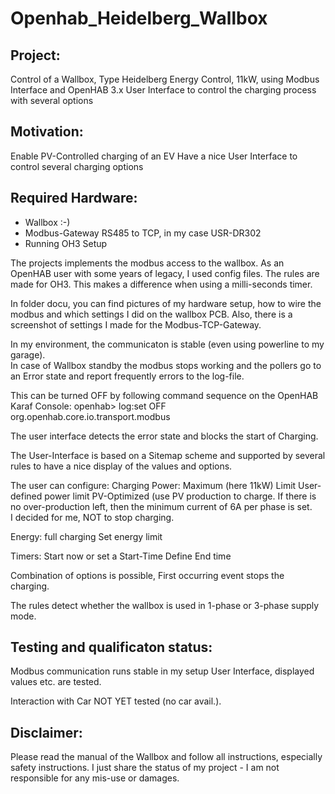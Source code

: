 # Openhab_Heidelberg_Wallbox

Project: 
------------
Control of a Wallbox, Type Heidelberg Energy Control, 11kW,
using Modbus Interface and  OpenHAB 3.x
User Interface to control the charging process with several options


Motivation:
------------
Enable PV-Controlled charging of an EV
Have a nice User Interface to control several charging options


Required Hardware:
-------------------
- Wallbox :-)
- Modbus-Gateway  RS485 to TCP, in my case USR-DR302
- Running OH3 Setup


The projects implements the modbus access to the wallbox.
As an OpenHAB user with some years of legacy, I used config files.
The rules are made for OH3. This makes a difference when using a milli-seconds timer.

In folder docu, you can find pictures of my hardware setup,
how to wire the modbus and which settings I did on the wallbox PCB.
Also, there is a screenshot of settings I made for the Modbus-TCP-Gateway.

In my environment, the communicaton is stable (even using powerline to my garage).  
In case of Wallbox standby the modbus stops working and the pollers 
go to an Error state and report frequently errors to the log-file.

This can be turned OFF by following command sequence on the OpenHAB Karaf Console:
openhab> log:set OFF org.openhab.core.io.transport.modbus

The user interface detects the error state and blocks the start of Charging.

The User-Interface is based on a Sitemap scheme and supported
by several rules to have a nice display of the values and options.

The user can configure:
Charging Power:   Maximum  (here 11kW)
                  Limit     User-defined power limit
				          PV-Optimized  (use PV production to charge. If there is no over-production left, 
				                 then the minimum current of 6A per phase is set.  
								 I decided for me, NOT to stop charging.
								 
Energy:  full charging
         Set energy limit
		 
Timers:  Start now or set a Start-Time
		     Define End time
		 
Combination of options is possible, First occurring event stops the charging.

The rules detect whether the wallbox is used in 1-phase or 3-phase supply mode.


Testing and qualificaton status:
---------------------------------

Modbus communication runs stable in my setup
User Interface, displayed values etc.  are tested.

Interaction with Car  NOT YET tested  (no car avail.).


Disclaimer:
------------
Please read the manual of the Wallbox and follow all instructions, especially safety instructions.
I just share the status of my project - I am not responsible for any mis-use or damages.



